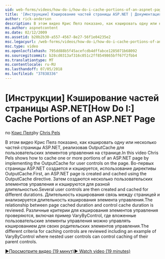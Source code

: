 ```yaml
---
uid: web-forms/videos/how-do-i/how-do-i-cache-portions-of-an-aspnet-page
title: '[Инструкции] Кэширование частей страницы ASP.NET | Документация Майкрософт'
author: rick-anderson
description: В этом видео Крис Пелз показано, как кэшировать одну или несколько частей страницы ASP.NET, реализовав OutputCache для пользовательских элементов управления на странице. Во-первых,...
ms.author: aspnetcontent
ms.date: 02/12/2009
ms.assetid: b20b2b30-a557-4567-8e27-56f1e04235e2
msc.legacyurl: /web-forms/videos/how-do-i/how-do-i-cache-portions-of-an-aspnet-page
msc.type: video
ms.openlocfilehash: 795dd88b5f45acefcdb4dffabce1285071b68092
ms.sourcegitcommit: b28cd0313af316c051c2ff8549865bff67f2fbb4
ms.translationtype: MT
ms.contentlocale: ru-RU
ms.lasthandoff: 07/05/2018
ms.locfileid: "37838336"
---
```

<a name="how-do-i-cache-portions-of-an-aspnet-page"></a><span data-ttu-id="1784e-104">[Инструкции] Кэширование частей страницы ASP.NET</span><span class="sxs-lookup"><span data-stu-id="1784e-104">[How Do I:] Cache Portions of an ASP.NET Page</span></span>
====================
<span data-ttu-id="1784e-105">по [Крис Пелз](https://twitter.com/chrispels)</span><span class="sxs-lookup"><span data-stu-id="1784e-105">by [Chris Pels](https://twitter.com/chrispels)</span></span>

<span data-ttu-id="1784e-106">В этом видео Крис Пелз показано, как кэшировать одну или несколько частей страницы ASP.NET, реализовав OutputCache для пользовательских элементов управления на странице.</span><span class="sxs-lookup"><span data-stu-id="1784e-106">In this video Chris Pels shows how to cache one or more portions of an ASP.NET page by implementing the OutputCache for user controls on the page.</span></span> <span data-ttu-id="1784e-107">Во-первых страницы ASP.NET создается и кэшируется, использование директивы OutputCache.</span><span class="sxs-lookup"><span data-stu-id="1784e-107">First, an ASP.NET page is created and cached using the OutputCache directive.</span></span> <span data-ttu-id="1784e-108">Затем создаются несколько пользовательских элементов управления и кэшируются для разной длительностью.</span><span class="sxs-lookup"><span data-stu-id="1784e-108">Several user controls are then created and cached for different durations.</span></span> <span data-ttu-id="1784e-109">Длительность кэширования связь между страницей и анализируется длительность кэширования элемента управления.</span><span class="sxs-lookup"><span data-stu-id="1784e-109">The relationship between page cached duration and control cache duration is reviewed.</span></span> <span data-ttu-id="1784e-110">Различные критерии для кэширования элементов управления проверяются, включая пример VaryByControl, где вложенные пользовательские элементы управления можно управлять кэшированием для своих родительских элементов управления.</span><span class="sxs-lookup"><span data-stu-id="1784e-110">The different criteria for caching controls are reviewed including an example of VaryByControl where nested user controls can control caching of their parent controls.</span></span>

[<span data-ttu-id="1784e-111">&#9654;Просмотрите видео (19 минут)</span><span class="sxs-lookup"><span data-stu-id="1784e-111">&#9654; Watch video (19 minutes)</span></span>](https://channel9.msdn.com/Blogs/ASP-NET-Site-Videos/how-do-i-cache-portions-of-an-aspnet-page)
